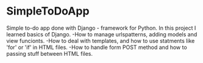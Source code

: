 # SimpleToDoApp
Simple to-do app done with Django - framework for Python.
In this project I learned basics of Django. 
-How to manage urlspatterns, adding models and view funcionts. 
-How to deal with templates, and how to use statments like 'for' or 'if' in HTML files.
-How to handle form POST method and how to passing stuff between HTML files.

